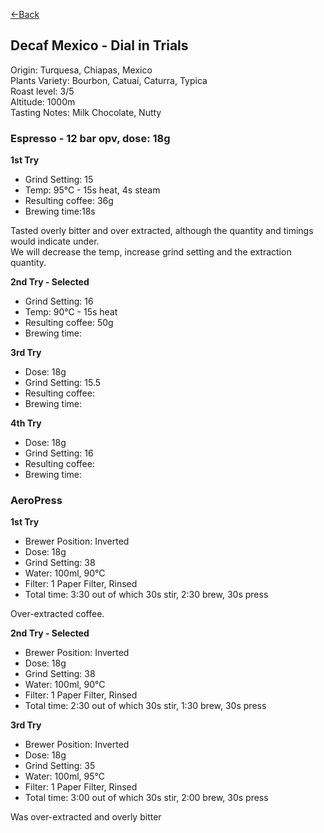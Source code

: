 [<-Back](./)

## Decaf Mexico - Dial in Trials

Origin: Turquesa, Chiapas, Mexico  
Plants Variety: Bourbon, Catuaí, Caturra, Typica  
Roast level: 3/5  
Altitude: 1000m   
Tasting Notes: Milk Chocolate, Nutty

### Espresso - 12 bar opv, dose: 18g⁠

**1st Try**

* Grind Setting: 15
* Temp: 95°C - 15s heat, 4s steam
* Resulting coffee: 36g
* Brewing time:18s

Tasted overly bitter and over extracted, although the quantity and timings would indicate under.  
We will decrease the temp, increase grind setting and the extraction quantity.

**2nd Try - Selected**

* Grind Setting: 16
* Temp: 90°C - 15s heat
* Resulting coffee: 50g
* Brewing time:
  


**3rd Try**

* Dose: 18g⁠
* Grind Setting: 15.5
* Resulting coffee:
* Brewing time:

**4th Try**

* Dose: 18g⁠
* Grind Setting: 16
* Resulting coffee:
* Brewing time:
  


### AeroPress

**1st Try**

* Brewer Position: Inverted⁠
* Dose: 18g⁠
* Grind Setting: 38
* Water: 100ml, 90°C
* Filter: 1 Paper Filter, Rinsed⁠
* Total time: 3:30 out of which 30s stir, 2:30 brew, 30s press

Over-extracted coffee.

**2nd Try - Selected**

* Brewer Position: Inverted⁠
* Dose: 18g⁠
* Grind Setting: 38
* Water: 100ml, 90°C
* Filter: 1 Paper Filter, Rinsed⁠
* Total time: 2:30 out of which 30s stir, 1:30 brew, 30s press

**3rd Try**

* Brewer Position: Inverted⁠
* Dose: 18g⁠
* Grind Setting: 35
* Water: 100ml, 95°C
* Filter: 1 Paper Filter, Rinsed⁠
* Total time: 3:00 out of which 30s stir, 2:00 brew, 30s press

Was over-extracted and overly bitter